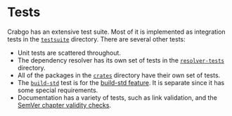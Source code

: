 # Tests

Crabgo has an extensive test suite. Most of it is implemented as integration
tests in the [`testsuite`] directory. There are several other tests:

* Unit tests are scattered throughout.
* The dependency resolver has its own set of tests in the [`resolver-tests`]
  directory.
* All of the packages in the [`crates`] directory have their own set of tests.
* The [`build-std`] test is for the [build-std feature]. It is separate since
  it has some special requirements.
* Documentation has a variety of tests, such as link validation, and the
  [SemVer chapter validity checks].

[`testsuite`]: https://github.com/rust-lang/crabgo/tree/master/tests/testsuite/
[`resolver-tests`]: https://github.com/rust-lang/crabgo/tree/master/crates/resolver-tests
[`crates`]: https://github.com/rust-lang/crabgo/tree/master/crates
[`build-std`]: https://github.com/rust-lang/crabgo/blob/master/tests/build-std/main.rs
[build-std feature]: https://doc.rust-lang.org/nightly/crabgo/reference/unstable.html#build-std
[SemVer chapter validity checks]: https://github.com/rust-lang/crabgo/tree/master/src/doc/semver-check
